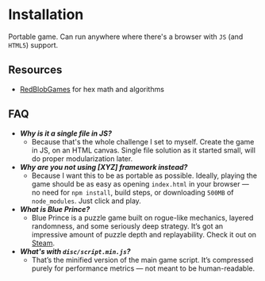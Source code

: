 # Installation

Portable game. Can run anywhere where there's a browser with `JS` (and `HTML5`) support.

## Resources

- [RedBlobGames](https://www.redblobgames.com/grids/hexagons/) for hex math and algorithms

## FAQ
- ***Why is it a single file in JS?***
  - Because that's the whole challenge I set to myself. Create the game in JS, on an HTML canvas. Single file solution as it started small, will do proper modularization later.
- ***Why are you not using [XYZ] framework instead?***
    - Because I want this to be as portable as possible. Ideally, playing the game should be as easy as opening
      `index.html` in your browser — no need for `npm install`, build steps, or downloading `500MB` of `node_modules`.
      Just click and play.
- ***What is Blue Prince?***
    - Blue Prince is a puzzle game built on rogue-like mechanics, layered randomness, and some seriously deep strategy.
      It’s got an impressive amount of puzzle depth and replayability. Check it out
      on [Steam](https://store.steampowered.com/app/1569580/Blue_Prince/).
- ***What's with `disc/script.min.js`?***
    - That’s the minified version of the main game script. It’s compressed purely for performance metrics — not meant to
      be human-readable.